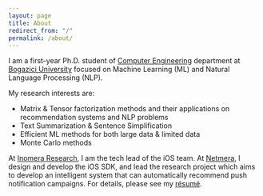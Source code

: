 ```yaml
---
layout: page
title: About
redirect_from: "/"
permalink: /about/
---
```


I am a first-year Ph.D. student of [Computer Engineering](https://cmpe.boun.edu.tr) department at [Bogazici University](https://www.boun.edu.tr) focused on Machine Learning (ML) and Natural Language Processing (NLP).

My research interests are:

- Matrix & Tensor factorization methods and their applications on recommendation systems and NLP problems
- Text Summarization & Sentence Simplification
- Efficient ML methods for both large data & limited data
- Monte Carlo methods

At [Inomera Research](https://www.inomera.com), I am the tech lead of the iOS team. At [Netmera](https://www.netmera.com), I design and develop the iOS SDK, and lead the research project which aims to develop an intelligent system that can automatically recommend push notification campaigns. For details, please see my [résumé](../resume/).
